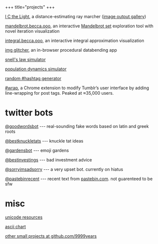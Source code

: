 +++
title="projects"
+++

[I C the Light](https://github.com/9999years/i-c-the-light), a
distance-estimating ray marcher ([image output
gallery](/i-c-the-light/gallery))

[mandelbrot.becca.ooo](https://mandelbrot.becca.ooo/), an interactive
[Mandelbrot set](https://en.m.wikipedia.org/wiki/Mandelbrot_set)
exploration tool with novel iteration visualization

[integral.becca.ooo](https://integral.becca.ooo/), an interactive
integral approximation visualization

[img glitcher](https://glitcher.9999yea.rs/), an in-browser procedural
databending app

[snell's law simulator](https://snell.9999yea.rs/)

[population dynamics simulator](https://fox.9999yea.rs/)

[random #hashtag generator](https://unicode.9999yea.rs/hashtag/)

[#wrap](https://chrome.google.com/webstore/detail/wrap/nbcgkdilbhnnoemimofnknocbkpldobi),
a Chrome extension to modify Tumblr’s user interface by adding
line-wrapping for post tags. Peaked at ≈35,000 users.

# twitter bots

[@goodwordsbot](https://twitter.com/goodwordsbot) --- real-sounding
fake words based on latin and greek roots

[@bestknuckletats](https://twitter.com/bestknuckletats) --- knuckle tat
ideas

[@gardensbot](https://twitter.com/gardensbot) --- emoji gardens

[@bestinvestings](https://twitter.com/bestinvestings) --- bad
investment advice

[@sorryimsadsorry](https://twitter.com/sorryimsadsorry) --- a very
upset bot. currently on hiatus

[@pastebinrecent](https://twitter.com/pastebinrecent) --- recent text
from [pastebin.com](https://pastebin.com/). not guarenteed to be sfw

# misc

[unicode resources](https://unicode.9999yea.rs/)

[ascii chart](https://becca.ooo/ascii)

[other small projects at github.com/9999years](https://github.com/9999years)

